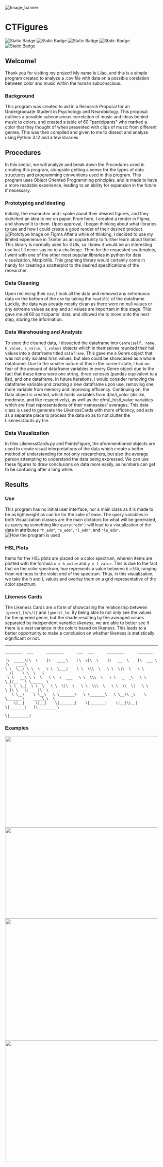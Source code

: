 ![Image_banner]()
# CTFigures
![Static Badge](https://img.shields.io/badge/Category-Projects-purple)
![Static Badge](https://img.shields.io/badge/Language-Python%203.12-blue)
![Static Badge](https://img.shields.io/badge/Library-MatPlotLib-teal)
![Static Badge](https://img.shields.io/badge/Library-Pandas-teal)
![Static Badge](https://img.shields.io/badge/Library-Tkinter-teal)


## Welcome!
Thank you for visiting my project! My name is Lilac, and this is a simple program created to analyze a .csv file with data on a possible corelation between color and music within the human subconscious.

### Background
This program was created to aid in a Research Proposal for an Undergraduate Student in Psychology and Neurobiology. This proposal outlines a possible subconscious correlation of music and ideas behind music to colors, and created a table of 60 "participants" who marked a color that they thought of when presented with clips of music from different genres. This was then compiled and given to me to dissect and analyze using Python 3.12 and a few libraries. 


## Procedures
In this sector, we will analyze and break down the Procedures used in creating this program, alongside getting a sense for the types of data structures and programming conventions used in this program. This program uses Object Oriented Programming principles, and is made to have a more readable experience, leading to an ability for expansion in the future if necessary.

### Prototyping and Ideating
Initially, the researcher and I spoke about their desired figures, and they sketched an idea to me on paper. From here, I created a render in Figma, and showed it to them. Upon approval, I began thinking about what libraries to use and how I could create a good render of their desired product.
![Prototype Image on Figma]()
After a while of thinking, I decided to use my limited experience in Tkinter as an opportunity to further learn about tkinter. This library is normally used for GUIs, so I knew it would be an interesting use but I'll never say no to a challenge. Then for the requested scatterplots, I went with one of the other most popular libraries in python for data visualization, Matplotlib. This graphing library would certainly come in handy for creating a scatterplot to the desired specifications of the researcher.

### Data Cleaning
Upon recieving their csv, I took all the data and removed any extrenuous data on the bottom of the csv by taking the `head(60)` of the dataframe. Luckily, the data was already mostly clean as there were no null values or any extreme values as any and all values are important in this stage. This gave me all 60 participants' data, and allowed me to move onto the next step, storing the information.

### Data Warehousing and Analysis
To store the cleaned data, I dissected the dataframe into `Genre(self, name, h_value, s_value, l_value)` objects which in themselves reunited their hsl values into a dataframe titled `dataframe`. This gave me a Genre object that was not only isolated h/s/l values, but also could be showcased as a whole dataframe. Due to the smaller nature of this in the current state, I had no fear of the amount of dataframe variables in every Genre object due to the fact that these items were one string, three serieses (pandas equivalent to a list), and one dataframe. In future iterations, I would consider removing the dataframe variable and creating a new dataframe upon use, removing one more variable from memory and improving efficency.
Continuing on, the Data object is created, which holds variables from d/m/l_color (dislike, moderate, and like respectively), as well as the d/m/l_h/s/l_value variables which are float representations of their namesakes' averages. This data class is used to generate the LikenessCards with more efficency, and acts as a separate place to process the data so as to not clutter the LikenessCards.py file.

### Data Visualization
In files LikenessCards.py and PointsFigure, the aforementioned objects are used to create visual interpretations of the data which create a better method of understanding for not only researchers, but also the average person attempting to understand the data being expressed. We can use these figures to draw conclusions on data more easily, as numbers can get to be confusing after a long while.


## Results
### Use
This program has no initial user interface, nor a main class as it is made to be as lightweight as can be for the sake of ease. The query variables in both Visualization classes are the main dictators for what will be generated, as querying something like `query("edm")` will lead to a visualization of the data in attributes `"h_edm"`, `"s_edm"`, `"l_edm"`, and `"ln_edm"`.
![How the program is used]()

### HSL Plots
Items for the HSL plots are placed on a color spectrum, wherein items are plotted with the formula `x = h_value` and `y = l_value`. This is due to the fact that on the color spectrum, hue represents a value between `0->360`, ranging from red hues to the violet end of the spectrum. Thus, in this visualization, we take the h and L values and overlay them on a grid representative of the color spectrum.

### Likeness Cards
The Likeness Cards are a form of showcasing the relationship between `[genre]_{h/s/l}` and `[genre]_ln`. By being able to not only see the values for the queried genre, but the shade resulting by the averaged values separated by independent variable: *likeness*, we are able to better see if there is a vast variance in the colors based on likeness. This leads to a better opportunity to make a conclusion on whether likeness is statistically significant or not.

---------
```
________  ___      ________      ___  ___      ________      _______       ________      
|\  _____\|\  \    |\   ____\    |\  \|\  \    |\   __  \    |\  ___ \     |\   ____\     
\ \  \__/ \ \  \   \ \  \___|    \ \  \\\  \   \ \  \|\  \   \ \   __/|    \ \  \___|_    
 \ \   __\ \ \  \   \ \  \  ___   \ \  \\\  \   \ \   _  _\   \ \  \_|/__   \ \_____  \   
  \ \  \_|  \ \  \   \ \  \|\  \   \ \  \\\  \   \ \  \\  \|   \ \  \_|\ \   \|____|\  \  
   \ \__\    \ \__\   \ \_______\   \ \_______\   \ \__\\ _\    \ \_______\    ____\_\  \ 
    \|__|     \|__|    \|_______|    \|_______|    \|__|\|__|    \|_______|   |\_________\
                                                                              \|_________|
```
### Examples
<p align="center">
  <img src="/figures/plot_rap.png" width="600" height="300">
  <img src="/figures/plot_metal.png" width="600" height="300">
  <img src="/figures/figure_edm.png" width="600" height="400">
  <img src="/figures/figure_indie.png" width="600" height="400">
</p>
